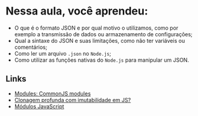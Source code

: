 # Nessa aula, você aprendeu: 

- O que é o formato JSON e por qual motivo o utilizamos, como por exemplo a transmissão de dados ou armazenamento de configurações;
- Qual a sintaxe do JSON e suas limitações, como não ter variáveis ou comentários;
- Como ler um arquivo `.json` no `Node.js`;
- Como utilizar as funções nativas do `Node.js` para manipular um JSON.

## Links
- [Modules: CommonJS modules](https://nodejs.org/api/modules.html#modules_modules)
- [Clonagem profunda com imutabilidade em JS?](https://www.alura.com.br/artigos/implementar-funcao-clonagem-profunda-imutabilidade-js)
- [Módulos JavaScript](https://developer.mozilla.org/pt-BR/docs/Web/JavaScript/Guide/Modules)